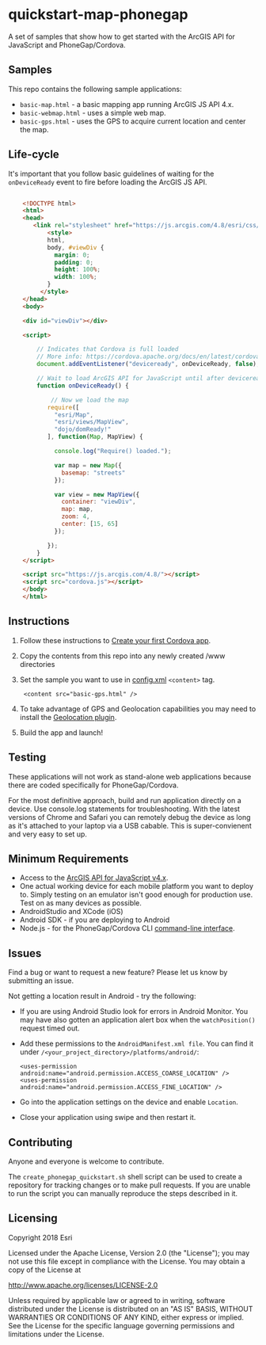 # quickstart-map-phonegap

A set of samples that show how to get started with the ArcGIS API for JavaScript and PhoneGap/Cordova. 

## Samples
This repo contains the following sample applications:

* `basic-map.html` - a basic mapping app running ArcGIS JS API 4.x.
* `basic-webmap.html` - uses a simple web map.
* `basic-gps.html` - uses the GPS to acquire current location and center the map.

## Life-cycle

It's important that you follow basic guidelines of waiting for the `onDeviceReady` event to fire before loading the ArcGIS JS API.


```html

    <!DOCTYPE html>
    <html>
    <head>
       <link rel="stylesheet" href="https://js.arcgis.com/4.8/esri/css/main.css">
           <style>
           html,
           body, #viewDiv {
             margin: 0;
             padding: 0;
             height: 100%;
             width: 100%;
           }
         </style>
    </head>
    <body>

    <div id="viewDiv"></div>

    <script>

        // Indicates that Cordova is full loaded
        // More info: https://cordova.apache.org/docs/en/latest/cordova/events/events.html
        document.addEventListener("deviceready", onDeviceReady, false);

        // Wait to load ArcGIS API for JavaScript until after deviceready event
        function onDeviceReady() {

            // Now we load the map
           require([
             "esri/Map",
             "esri/views/MapView",
             "dojo/domReady!"
           ], function(Map, MapView) {

             console.log("Require() loaded.");

             var map = new Map({
               basemap: "streets"
             });

             var view = new MapView({
               container: "viewDiv",
               map: map,
               zoom: 4,
               center: [15, 65]
             });

           });
        }
    </script>

    <script src="https://js.arcgis.com/4.8/"></script>
    <script src="cordova.js"></script>
    </body>
    </html>

```

## Instructions


1. Follow these instructions to [Create your first Cordova app](https://cordova.apache.org/docs/en/latest/guide/cli/index.html).

2. Copy the contents from this repo into any newly created /www directories
3. Set the sample you want to use in [config.xml](https://cordova.apache.org/docs/en/latest/config_ref/index.html) `<content>` tag.

    	<content src="basic-gps.html" />

8. To take advantage of GPS and Geolocation capabilities you may need to install the [Geolocation plugin](https://www.npmjs.com/package/cordova-plugin-geolocation). 
9. Build the app and launch!

## Testing

These applications will not work as stand-alone web applications because there are coded specifically for PhoneGap/Cordova. 

For the most definitive approach, build and run application directly on a device. Use console.log statements for troubleshooting. With the latest versions of Chrome and Safari you can remotely debug the device as long as it's attached to your laptop via a USB cabable. This is super-convienent and very easy to set up.

## Minimum Requirements

* Access to the [ArcGIS API for JavaScript v4.x](https://developers.arcgis.com/en/javascript).
* One actual working device for each mobile platform you want to deploy to. Simply testing on an emulator isn't good enough for production use. Test on as many devices as possible.
* AndroidStudio and XCode (iOS)
* Android SDK - if you are deploying to Android
* Node.js - for the PhoneGap/Cordova CLI [command-line interface](https://cordova.apache.org/docs/en/latest/guide/cli/#installing-the-cordova-cli).

## Issues

Find a bug or want to request a new feature?  Please let us know by submitting an issue.

Not getting a location result in Android - try the following:

* If you are using Android Studio look for errors in Android Monitor. You may have also gotten an application alert box when the `watchPosition()` request timed out.
* Add these permissions to the `AndroidManifest.xml file`. You can find it under `/<your_project_directory>/platforms/android/`:

	```
    <uses-permission android:name="android.permission.ACCESS_COARSE_LOCATION" />
    <uses-permission android:name="android.permission.ACCESS_FINE_LOCATION" />
	```

* Go into the application settings on the device and enable `Location`.
* Close your application using swipe and then restart it.

## Contributing

Anyone and everyone is welcome to contribute. 

The `create_phonegap_quickstart.sh` shell script can be used to create a repository for tracking changes or to make pull requests. If you are unable to run the script you can manually reproduce the steps described in it. 

## Licensing
Copyright 2018 Esri

Licensed under the Apache License, Version 2.0 (the "License");
you may not use this file except in compliance with the License.
You may obtain a copy of the License at

   http://www.apache.org/licenses/LICENSE-2.0

Unless required by applicable law or agreed to in writing, software
distributed under the License is distributed on an "AS IS" BASIS,
WITHOUT WARRANTIES OR CONDITIONS OF ANY KIND, either express or implied.
See the License for the specific language governing permissions and
limitations under the License.